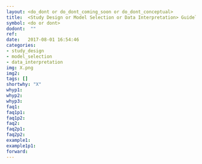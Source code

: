 ```yaml
---
layout: <do_dont or do_dont_coming_soon or do_dont_conceptual>
title:  <Study Design or Model Selection or Data Interpretation> Guideline
symbol: <do or dont>
dodont:  ""
ref:  
date:   2017-08-01 16:54:46
categories:
- study_design
- model_selection
- data_interpretation
img: X.png
img2: 
tags: []
shortwhy: "X"
whyp1:
whyp2:
whyp3:
faq1:
faq1p1:
faq1p2:
faq2: 
faq2p1:
faq2p2:
example1:
example1p1:
forward:
---
```

